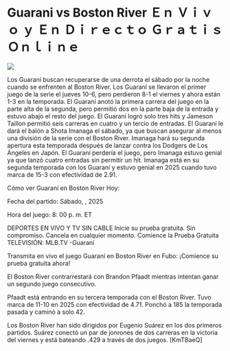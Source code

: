 # Guarani vs Boston River Ｅｎ Ｖｉｖｏ ｙ Ｅｎ Ｄｉｒｅｃｔｏ Ｇｒａｔｉｓ Ｏｎｌｉｎｅ  
  
  
[![](https://i.imgur.com/qSNzIqt.png)](https://movie.rssnews.media/KNVgBACSH.php)  
  
Los Guaraní buscan recuperarse de una derrota el sábado por la noche cuando se enfrenten al Boston River. Los Guaraní se llevaron el primer juego de la serie el jueves 10-6, pero perdieron 8-1 el viernes y ahora están 1-3 en la temporada. El Guaraní anotó la primera carrera del juego en la parte alta de la segunda, pero permitió dos en la parte baja de la entrada y estuvo abajo el resto del juego. El Guaraní logró solo tres hits y Jameson Taillon permitió seis carreras en cuatro y un tercio de entradas. El Guaraní le dará el balón a Shota Imanaga el sábado, ya que buscan asegurar al menos una división de la serie con el Boston River. Imanaga hará su segunda apertura esta temporada después de lanzar contra los Dodgers de Los Ángeles en Japón. El Guaraní perdería el juego, pero Imanaga estuvo genial ya que lanzó cuatro entradas sin permitir un hit. Imanaga está en su segunda temporada con los Guaraní y estuvo genial en 2025 cuando tuvo marca de 15-3 con efectividad de 2.91.

Cómo ver Guaraní en Boston River Hoy:

Fecha del partido: Sábado, , 2025

Hora del juego: 8: 00 p. m. ET

DEPORTES EN VIVO Y TV SIN CABLE
Inicie su prueba gratuita. Sin compromiso. Cancela en cualquier momento.
Comience la Prueba Gratuita
TELEVISIÓN: MLB.TV -Guaraní

Transmita en vivo el juego Guaraní en Boston River en Fubo: ¡Comience su prueba gratuita ahora! 

El Boston River contrarrestará con Brandon Pfaadt mientras intentan ganar un segundo juego consecutivo.

Pfaadt está entrando en su tercera temporada con el Boston River. Tuvo marca de 11-10 en 2025 con efectividad de 4.71. Ponchó a 185 la temporada pasada y caminó a solo 42.

Los Boston River han sido dirigidos por Eugenio Suárez en los dos primeros partidos. Suárez conectó un par de jonrones de dos carreras en la victoria del viernes y está bateando .429 a través de dos juegos. [KmTBaeQ]